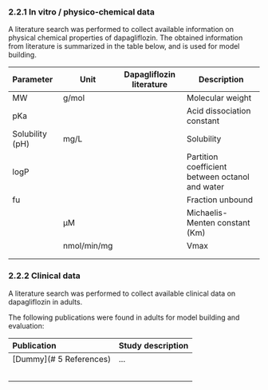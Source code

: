 ### 2.2.1	In vitro / physico-chemical data

A literature search was performed to collect available information on physical chemical properties of dapagliflozin. The obtained information from literature is summarized in the table below, and is used for model building.

| **Parameter**   | **Unit**    | **Dapagliflozin literature** | **Description**                                 |
| :-------------- | ----------- | ---------------------------- | ----------------------------------------------- |
| MW              | g/mol       |                              | Molecular weight                                |
| pKa             |             |                              | Acid dissociation constant                      |
| Solubility (pH) | mg/L        |                              | Solubility                                      |
| logP            |             |                              | Partition coefficient between octanol and water |
| fu              |             |                              | Fraction unbound                                |
|                 | µM          |                              | Michaelis-Menten constant (Km)                  |
|                 | nmol/min/mg |                              | Vmax                                            |
|                 |             |                              |                                                 |
|                 |             |                              |                                                 |

### 2.2.2	Clinical data

A literature search was performed to collect available clinical data on dapagliflozin in adults. 

The following publications were found in adults for model building and evaluation:

| Publication             | Study description |
| :---------------------- | :---------------- |
| [Dummy](# 5 References) | ...               |
|                         |                   |
|                         |                   |
|                         |                   |
|                         |                   |
|                         |                   |

